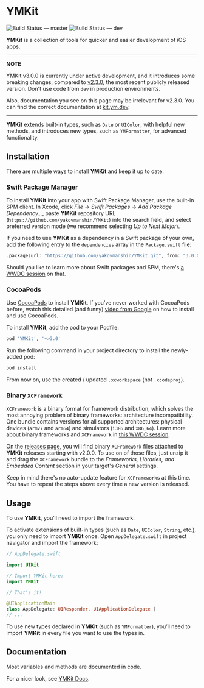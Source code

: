 # YMKit

![Build Status — master](https://go.ym.dev/ymkit-ci-master)
![Build Status — dev](https://go.ym.dev/ymkit-ci-dev)

**YMKit** is a collection of tools for quicker and easier development of iOS apps.

---

**NOTE**

YMKit v3.0.0 is currently under active development, and it introduces some breaking changes, compared to [v2.3.0](https://github.com/yakovmanshin/YMKit/releases/tag/v2.3.0), the most recent publicly released version. Don't use code from `dev` in production environments.

Also, documentation you see on this page may be irrelevant for v2.3.0. You can find the correct documentation at [kit.ym.dev](https://kit.ym.dev/).

---

**YMKit** extends built-in types, such as `Date` or `UIColor`, with helpful new methods, and introduces new types, such as `YMFormatter`, for advanced functionality.

## Installation
There are multiple ways to install **YMKit** and keep it up to date.

### Swift Package Manager
To install **YMKit** into your app with Swift Package Manager, use the built-in SPM client. In Xcode, click *File* → *Swift Packages* → *Add Package Dependency…*, paste **YMKit** repository URL (`https://github.com/yakovmanshin/YMKit`) into the search field, and select preferred version mode (we recommend selecting *Up to Next Major*).

If you need to use **YMKit** as a dependency in a Swift package of your own, add the following entry to the `dependencies` array in the `Package.swift` file:

```swift
.package(url: "https://github.com/yakovmanshin/YMKit.git", from: "3.0.0")
```

Should you like to learn more about Swift packages and SPM, there's [a WWDC session](https://fwd2.net/33lDCqq) on that.

### CocoaPods
Use [CocoaPods](https://fwd2.net/cocoapods) to install **YMKit**. If you’ve never worked with CocoaPods before, watch this detailed (and funny) [video from Google](https://fwd2.net/cocoapods-tutorial) on how to install and use CocoaPods.

To install **YMKit**, add the pod to your Podfile:
```ruby
pod 'YMKit', '~>3.0'
```

Run the following command in your project directory to install the newly-added pod:
```ruby
pod install
```

From now on, use the created / updated `.xcworkspace` (not `.xcodeproj`).

### Binary `XCFramework`
`XCFramework` is a binary format for framework distribution, which solves the most annoying problem of binary frameworks: architecture incompatibility. One bundle contains versions for all supported architectures: physical devices (`armv7` and `arm64`) and simulators (`i386` and `x86_64`). Learn more about binary frameworks and `XCFramework` in [this WWDC session](https://fwd2.net/32jBVIz).

On the [releases page](https://github.com/yakovmanshin/YMKit/releases), you will find binary `XCFramework` files attached to **YMKit** releases starting with v2.0.0. To use on of those files, just unzip it and drag the `XCFramework` bundle to the *Frameworks, Libraries, and Embedded Content* section in your target's *General* settings.

Keep in mind there's no auto-update feature for `XCFramework`s at this time. You have to repeat the steps above every time a new version is released.

## Usage
To use **YMKit**, you’ll need to import the framework.

To activate extensions of built-in types (such as `Date`, `UIColor`, `String`, etc.), you only need to import **YMKit** once. Open `AppDelegate.swift` in project navigator and import the framework:
```swift
// AppDelegate.swift

import UIKit

// Import YMKit here:
import YMKit

// That's it!

@UIApplicationMain
class AppDelegate: UIResponder, UIApplicationDelegate {
// ...
```

To use new types declared in **YMKit** (such as `YMFormatter`), you’ll need to import **YMKit** in every file you want to use the types in.

## Documentation
Most variables and methods are documented in code.

For a nicer look, see [YMKit Docs](https://kit.ym.dev/).
